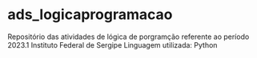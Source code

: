 # ads_logicaprogramacao
Repositório das atividades de lógica de porgramção referente ao período 2023.1
Instituto Federal de Sergipe
Linguagem utilizada: Python
